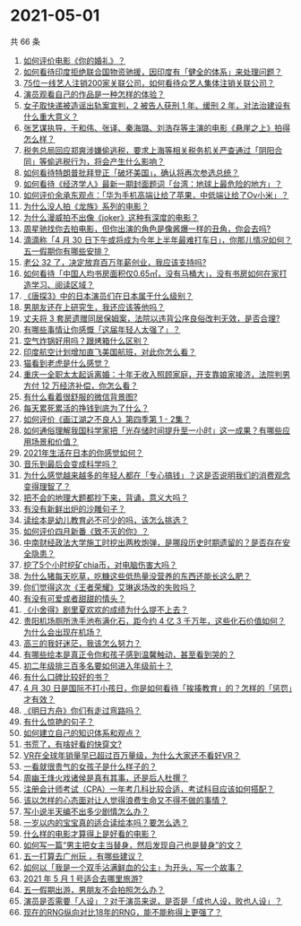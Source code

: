 # 2021-05-01

共 66 条

<!-- BEGIN -->
<!-- 最后更新时间 Sat May 01 2021 03:09:37 GMT+0800 (China Standard Time) -->

1. [如何评价电影《你的婚礼》？](https://www.zhihu.com/question/437513111)
2. [如何看待印度拒绝联合国物资驰援，因印度有「健全的体系」来处理问题？](https://www.zhihu.com/question/457285008)
3. [75位一线艺人注销200家关联公司，如何看待众艺人集体注销关联公司？](https://www.zhihu.com/question/457181415)
4. [演员观看自己的作品是一种怎样的体验？](https://www.zhihu.com/question/294472677)
5. [女子取快递被造谣出轨案宣判，2 被告人获刑 1 年、缓刑 2
   年，对法治建设有什么重大意义？](https://www.zhihu.com/question/457266748)
6. [张艺谋执导，于和伟、张译、秦海璐、刘浩存等主演的电影《悬崖之上》拍得怎么样？](https://www.zhihu.com/question/398744121)
7. [税务总局回应郑爽涉嫌偷逃税，要求上海等相关税务机关严查通过「阴阳合同」等偷逃税行为，将会产生什么影响？](https://www.zhihu.com/question/457264887)
8. [如何看待特朗普批拜登正「破坏美国」，确认将再次参选总统？](https://www.zhihu.com/question/457256439)
9. [如何看待《经济学人》最新一期封面题词「台湾：地球上最危险的地方」？](https://www.zhihu.com/question/457260755)
10. [如何评价余承东观点：「华为手机高端让给了苹果，中低端让给了Ov小米」？](https://www.zhihu.com/question/457258690)
11. [为什么没人拍《龙族》系列的电影？](https://www.zhihu.com/question/448178834)
12. [为什么漫威拍不出像《joker》这种有深度的电影？](https://www.zhihu.com/question/456837407)
13. [周星驰找你去拍电影，但你出演的角色是像酱爆一样的丑角，你会去吗?](https://www.zhihu.com/question/453812398)
14. [滴滴称「4 月 30
    日下午或将成为今年上半年最难打车日」，你那儿情况如何？五一假期你有哪些安排？](https://www.zhihu.com/question/457167453)
15. [老公 32 了，决定放弃百万年薪创业，我应该支持吗?](https://www.zhihu.com/question/447327404)
16. [如何看待「中国人均书房面积仅0.65㎡，没有马桶大」，没有书房如何在家打造学习、阅读区域？](https://www.zhihu.com/question/456014343)
17. [《唐探3》中的日本演员们在日本属于什么级别？](https://www.zhihu.com/question/444896076)
18. [男朋友还在上研究生，我还应该等他吗？](https://www.zhihu.com/question/455432407)
19. [丈夫将 3
    套房遗赠同居保姆案，法院以违背公序良俗改判无效，是否合理?](https://www.zhihu.com/question/457149946)
20. [有哪些事情让你感慨「这届年轻人太强了」？](https://www.zhihu.com/question/456812148)
21. [空气炸锅好用吗？跟烤箱什么区别？](https://www.zhihu.com/question/291230420)
22. [印度航空计划增加直飞美国航班，对此你怎么看？](https://www.zhihu.com/question/457239121)
23. [猫看到老虎是什么感觉？](https://www.zhihu.com/question/455697352)
24. [重庆一全职太太起诉离婚：十年无收入照顾家庭，开支靠娘家接济，法院判男方付 12
    万经济补偿，你怎么看？](https://www.zhihu.com/question/457146913)
25. [有什么看着很舒服的微信背景图?](https://www.zhihu.com/question/388752043)
26. [每天累死累活的挣钱到底为了什么？](https://www.zhihu.com/question/456067816)
27. [如何评价《画江湖之不良人》第四季第 1 - 2集？](https://www.zhihu.com/question/456851431)
28. [如何通俗理解我国科学家把「光存储时间提升至一小时」这一成果？有哪些应用场景和价值？](https://www.zhihu.com/question/456553305)
29. [2021年生活在日本的你感觉如何？](https://www.zhihu.com/question/455934810)
30. [音乐到最后会变成科学吗？](https://www.zhihu.com/question/455907368)
31. [为什么感觉越来越多的年轻人都在「专心搞钱」？这是否说明我们的消费观念变得理智了？](https://www.zhihu.com/question/457140241)
32. [把不会的地理大题都抄下来，背诵，意义大吗？](https://www.zhihu.com/question/444879198)
33. [有没有新鲜出炉的沙雕句子？](https://www.zhihu.com/question/451404478)
34. [读绘本是幼儿教育必不可少的吗，该怎么挑选？](https://www.zhihu.com/question/439146316)
35. [如何评价四月新番《致不灭的你》？](https://www.zhihu.com/question/454515151)
36. [中南财经政法大学施工时挖出两枚炮弹，是哪段历史时期遗留的？是否存在安全隐患？](https://www.zhihu.com/question/457122815)
37. [挖了5个小时挖矿chia币，对电脑伤害大吗？](https://www.zhihu.com/question/454866562)
38. [为什么猪每天吃草，吃糠这些低热量没营养的东西还能长这么肥？](https://www.zhihu.com/question/450554480)
39. [你们觉得这次《王者荣耀》艾琳返场改的失败吗？](https://www.zhihu.com/question/455420512)
40. [有没有可爱或者甜甜的情头？](https://www.zhihu.com/question/391413854)
41. [《小舍得》剧里夏欢欢的成绩为什么提不上去？](https://www.zhihu.com/question/455735077)
42. [贵阳机场厕所洗手池布满化石，距今约 4 亿 3
    千万年，这些化石价值如何？为什么会出现在机场？](https://www.zhihu.com/question/456986321)
43. [高三的我好迷茫，我该怎么努力？](https://www.zhihu.com/question/456263396)
44. [有哪些绘本是真正令你和孩子感到温馨触动，甚至看到哭的？](https://www.zhihu.com/question/312239649)
45. [初二年级排三百多名要如何进入年级前十？](https://www.zhihu.com/question/447709781)
46. [有什么口碑比较好的书？](https://www.zhihu.com/question/441638696)
47. [4 月 30
    日是国际不打小孩日，你是如何看待「挨揍教育」的？怎样的「惩罚」才有效？](https://www.zhihu.com/question/391581129)
48. [《明日方舟》你们有走过弯路吗？](https://www.zhihu.com/question/452796365)
49. [有什么惊艳的句子？](https://www.zhihu.com/question/432528611)
50. [如何建立自己的知识体系和观点？](https://www.zhihu.com/question/52782284)
51. [书荒了，有啥好看的快穿文?](https://www.zhihu.com/question/451673117)
52. [VR在全球年销量早已超过百万量级，为什么大家还不看好VR？](https://www.zhihu.com/question/455504976)
53. [一看就很贵气的女孩子是什么样子的？](https://www.zhihu.com/question/322175199)
54. [周幽王烽火戏诸侯是真有其事，还是后人杜撰？](https://www.zhihu.com/question/20836590)
55. [注册会计师考试（CPA）一年考几科比较合适，考试科目应该如何搭配？](https://www.zhihu.com/question/438621387)
56. [该以怎样的心态面对让人觉得浪费生命又不得不做的事情？](https://www.zhihu.com/question/457093118)
57. [写小说半天编不出多少剧情怎么办？](https://www.zhihu.com/question/312977699)
58. [一岁以内的宝宝真的适合读绘本吗？要怎么选？](https://www.zhihu.com/question/456575498)
59. [什么样的电影才算得上是好看的电影？](https://www.zhihu.com/question/437729822)
60. [如何写一篇“男主把女主当替身，然后发现自己也是替身”的文？](https://www.zhihu.com/question/437395484)
61. [五一打算去广州玩 ，有哪些建议？](https://www.zhihu.com/question/454725222)
62. [如何以「我是一个双手沾满鲜血的公主」为开头，写一个故事？](https://www.zhihu.com/question/442702619)
63. [2021 年 5 月 1 号适合去哪里旅游?](https://www.zhihu.com/question/449104465)
64. [五一假期出游，男朋友不会拍照怎么办？](https://www.zhihu.com/question/456855235)
65. [演员是否需要「人设」？对于演员来说，是否是「成也人设，败也人设」？](https://www.zhihu.com/question/266121028)
66. [现在的RNG纵向对比18年的RNG，能不能称得上更强了？](https://www.zhihu.com/question/450488501)

<!-- END -->
